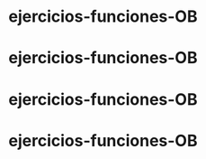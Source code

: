 # ejercicios-funciones-OB
# ejercicios-funciones-OB
# ejercicios-funciones-OB
# ejercicios-funciones-OB
